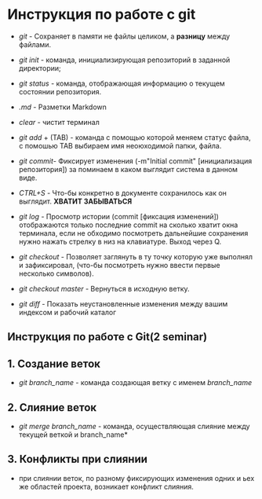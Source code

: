 # Инструкция по работе с git
* *git* - Сохраняет в памяти не файлы целиком, а **разницу** между файлами.

* *git init* - команда, инициализирующая репозиторий в заданной директории;

* *git status* - команда, отображающая информацию о текущем состоянии репозитория.

* *.md* - Разметки Markdown

* *clear* - чистит терминал

* *git add* + (TAB) - команда с помощью которой меняем статус файла, с помошью TAB выбираем имя неоюходимой папки, файла.

* *git commit*- Фиксирует изменения (-m"Initial commit" [инициализация репозитория]) за поминаем в каком выглядит система в данном виде.

* *CTRL+S* - Что-бы конкретно в документе сохранилось как он
выглядит. **ХВАТИТ ЗАБЫВАТЬСЯ**

* *git log* - Просмотр истории (commit [фиксация изменений]) отображаются только последние commit на сколько хватит окна терминала, если не обходимо посмотреть дальнейшие сохранения нужно нажать стрелку в низ на клавиатуре. Выход через Q.

* *git checkout* - Позволяет заглянуть в ту точку которую уже выполнял и зафиксировал, (что-бы посмотреть нужно ввести первые несколько символов).

* *git checkout master* - Вернуться в исходную ветку.

* *git diff* - Показать неустановленные изменения между вашим индексом и
рабочий каталог

## Инструкция по работе с Git(2 seminar)
## 1. Создание веток

* *git branch_name* - команда создающая ветку с именем *branch_name*

## 2. Слияние веток
* *git merge branch_name* - команда, осуществляющая слияние между текущей веткой и branch_name*

## 3. Конфликты при слиянии

* при слиянии веток, по разному фиксирующих изменения одних и ьех же областей проекта, возникает конфликт слияния.
